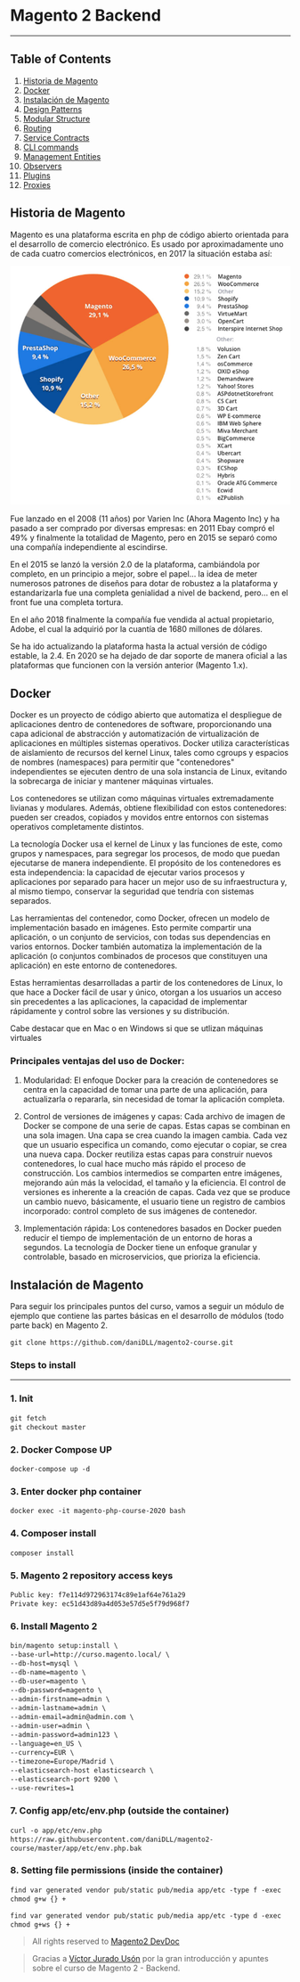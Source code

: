 # Magento 2 Backend
----

## Table of Contents
1. [Historia de Magento](/magento2-backend#historia-de-magento)
1. [Docker](/magento2-backend#docker)
1. [Instalación de Magento](/magento2-backend#instalación-de-magento)
1. [Design Patterns](/magento2-backend#design-patterns)
1. [Modular Structure](/magento2-backend#modular-structure)
1. [Routing](/magento2-backend#routing)
1. [Service Contracts](/magento2-backend#service-contracts)
1. [CLI commands](/magento2-backend#cli-commands)
1. [Management Entities](/magento2-backend#management-entities)
1. [Observers](/magento2-backend#observers)
1. [Plugins](/magento2-backend#plugins)
1. [Proxies](/magento2-backend#proxies)

## Historia de Magento

Magento es una plataforma escrita en php de código abierto orientada para el desarrollo de comercio electrónico. Es usado por aproximadamente uno de cada cuatro comercios electrónicos, en 2017 la situación estaba así:

![Magento Layouts Example](./images/statistics.png "Magento Layouts Example")

Fue lanzado en el 2008 (11 años) por Varien Inc (Ahora Magento Inc) y ha pasado a ser comprado por diversas empresas: en 2011 Ebay compró el 49% y finalmente la totalidad de Magento, pero en 2015 se separó como una compañía independiente al escindirse.

En el 2015 se lanzó la versión 2.0 de la plataforma, cambiándola por completo, en un principio a mejor, sobre el papel... la idea de meter numerosos patrones de diseños para dotar de robustez a la plataforma y estandarizarla fue una completa genialidad a nivel de backend, pero… en el front fue una completa tortura.

En el año 2018 finalmente la compañía fue vendida al actual propietario, Adobe, el cual la adquirió por la cuantía de 1680 millones de dólares.

Se ha ido actualizando la plataforma hasta la actual versión de código estable, la 2.4. En 2020 se ha dejado de dar soporte de manera oficial a las plataformas que funcionen con la versión anterior (Magento 1.x).

## Docker

Docker es un proyecto de código abierto que automatiza el despliegue de aplicaciones dentro de contenedores de software, proporcionando una capa adicional de abstracción y automatización de virtualización de aplicaciones en múltiples sistemas operativos.
​Docker utiliza características de aislamiento de recursos del kernel Linux, tales como cgroups y espacios de nombres (namespaces) para permitir que "contenedores" independientes se ejecuten dentro de una sola instancia de Linux, evitando la sobrecarga de iniciar y mantener máquinas virtuales.

Los contenedores se utilizan como máquinas virtuales extremadamente livianas y modulares. Además, obtiene flexibilidad con estos contenedores: pueden ser creados, copiados y movidos entre entornos con sistemas operativos completamente distintos.

La tecnología Docker usa el kernel de Linux y las funciones de este, como grupos y namespaces, para segregar los procesos, de modo que puedan ejecutarse de manera independiente. El propósito de los contenedores es esta independencia: la capacidad de ejecutar varios procesos y aplicaciones por separado para hacer un mejor uso de su infraestructura y, al mismo tiempo, conservar la seguridad que tendría con sistemas separados.

Las herramientas del contenedor, como Docker, ofrecen un modelo de implementación basado en imágenes. Esto permite compartir una aplicación, o un conjunto de servicios, con todas sus dependencias en varios entornos. Docker también automatiza la implementación de la aplicación (o conjuntos combinados de procesos que constituyen una aplicación) en este entorno de contenedores.

Estas herramientas desarrolladas a partir de los contenedores de Linux, lo que hace a Docker fácil de usar y único, otorgan a los usuarios un acceso sin precedentes a las aplicaciones, la capacidad de implementar rápidamente y control sobre las versiones y su distribución.

Cabe destacar que en Mac o en Windows si que se utlizan máquinas virtuales

### Principales ventajas del uso de Docker:

1. Modularidad: El enfoque Docker para la creación de contenedores se centra en la capacidad de tomar una parte de una aplicación, para actualizarla o repararla, sin necesidad de tomar la aplicación completa.

1. Control de versiones de imágenes y capas: Cada archivo de imagen de Docker se compone de una serie de capas. Estas capas se combinan en una sola imagen. Una capa se crea cuando la imagen cambia. Cada vez que un usuario especifica un comando, como ejecutar o copiar, se crea una nueva capa.
Docker reutiliza estas capas para construir nuevos contenedores, lo cual hace mucho más rápido el proceso de construcción. Los cambios intermedios se comparten entre imágenes, mejorando aún más la velocidad, el tamaño y la eficiencia. El control de versiones es inherente a la creación de capas. Cada vez que se produce un cambio nuevo, básicamente, el usuario tiene un registro de cambios incorporado: control completo de sus imágenes de contenedor.

1. Implementación rápida: Los contenedores basados en Docker pueden reducir el tiempo de implementación de un entorno de horas a segundos. La tecnología de Docker tiene un enfoque granular y controlable, basado en microservicios, que prioriza la eficiencia.


## Instalación de Magento

Para seguir los principales puntos del curso, vamos a seguir un módulo de ejemplo que contiene las partes básicas en el desarrollo de módulos (todo parte back) en Magento 2.

```
git clone https://github.com/daniDLL/magento2-course.git
```

### Steps to install
---

### 1. Init

```
git fetch
git checkout master
```

### 2. Docker Compose UP

```
docker-compose up -d
```

### 3. Enter docker php container

```
docker exec -it magento-php-course-2020 bash
```

### 4. Composer install

```
composer install
```

### 5. Magento 2 repository access keys

```
Public key: f7e114d972963174c89e1af64e761a29
Private key: ec51d43d89a4d053e57d5e5f79d968f7
```

### 6. Install Magento 2

```
bin/magento setup:install \
--base-url=http://curso.magento.local/ \
--db-host=mysql \
--db-name=magento \
--db-user=magento \
--db-password=magento \
--admin-firstname=admin \
--admin-lastname=admin \
--admin-email=admin@admin.com \
--admin-user=admin \
--admin-password=admin123 \
--language=en_US \
--currency=EUR \
--timezone=Europe/Madrid \
--elasticsearch-host elasticsearch \
--elasticsearch-port 9200 \
--use-rewrites=1
```

### 7. Config app/etc/env.php (outside the container)

```
curl -o app/etc/env.php https://raw.githubusercontent.com/daniDLL/magento2-course/master/app/etc/env.php.bak
```

### 8. Setting file permissions (inside the container)

```
find var generated vendor pub/static pub/media app/etc -type f -exec chmod g+w {} +
```

```
find var generated vendor pub/static pub/media app/etc -type d -exec chmod g+ws {} +
```


> All rights reserved to [Magento2 DevDoc](https://devdocs.magento.com/#/individual-contributors)

> Gracias a [Víctor Jurado Usón](https://github.com/vjuradouson "Víctor Jurado Usón") por la gran introducción y apuntes sobre el curso de Magento 2 - Backend.
